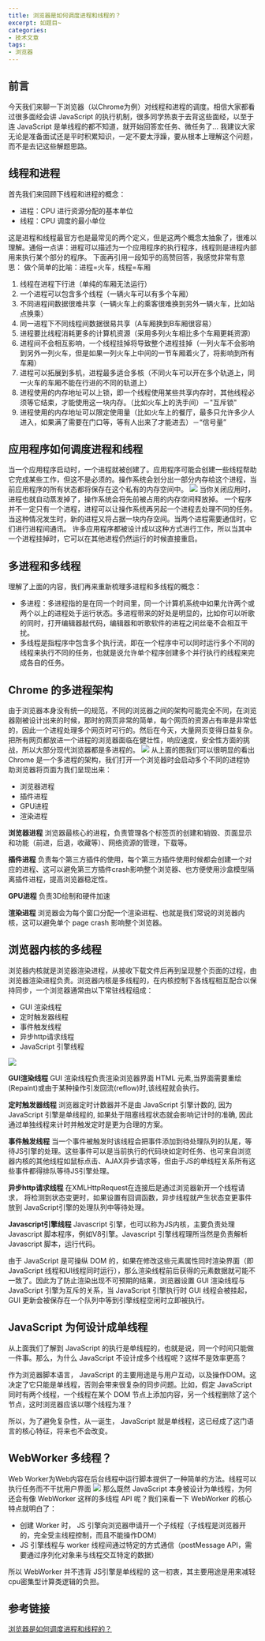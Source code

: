 ```yaml
---
title: 浏览器是如何调度进程和线程的？
excerpt: 如题目~
categories:
- 技术文章
tags:
- 浏览器
---
```


## 前言
今天我们来聊一下浏览器（以Chrome为例）对线程和进程的调度。相信大家都看过很多面经会讲 JavaScript 的执行机制，很多同学热衷于去背这些面经，以至于连 JavaScript 是单线程的都不知道，就开始回答宏任务、微任务了... 我建议大家无论是准备面试还是平时积累知识，一定不要太浮躁，要从根本上理解这个问题，而不是去记这些解题思路。

## 线程和进程
首先我们来回顾下线程和进程的概念：
- 进程：CPU 进行资源分配的基本单位
- 线程：CPU 调度的最小单位

这是进程和线程最官方也是最常见的两个定义，但是这两个概念太抽象了，很难以理解。通俗一点讲：进程可以描述为一个应用程序的执行程序，线程则是进程内部用来执行某个部分的程序。
下面再引用一段知乎的高赞回答，我感觉非常有意思：
做个简单的比喻：进程=火车，线程=车厢
1. 线程在进程下行进（单纯的车厢无法运行）
2. 一个进程可以包含多个线程（一辆火车可以有多个车厢）
3. 不同进程间数据很难共享（一辆火车上的乘客很难换到另外一辆火车，比如站点换乘）
4. 同一进程下不同线程间数据很易共享（A车厢换到B车厢很容易）
5. 进程要比线程消耗更多的计算机资源（采用多列火车相比多个车厢更耗资源）
6. 进程间不会相互影响，一个线程挂掉将导致整个进程挂掉（一列火车不会影响到另外一列火车，但是如果一列火车上中间的一节车厢着火了，将影响到所有车厢）
7. 进程可以拓展到多机，进程最多适合多核（不同火车可以开在多个轨道上，同一火车的车厢不能在行进的不同的轨道上）
8. 进程使用的内存地址可以上锁，即一个线程使用某些共享内存时，其他线程必须等它结束，才能使用这一块内存。（比如火车上的洗手间）－"互斥锁"
9. 进程使用的内存地址可以限定使用量（比如火车上的餐厅，最多只允许多少人进入，如果满了需要在门口等，等有人出来了才能进去）－“信号量”

## 应用程序如何调度进程和线程
当一个应用程序启动时，一个进程就被创建了。应用程序可能会创建一些线程帮助它完成某些工作，但这不是必须的。操作系统会划分出一部分内存给这个进程，当前应用程序的所有状态都将保存在这个私有的内存空间中。
![](https://api2.mubu.com/v3/document_image/73eac55a-730c-4a31-9631-6d5d83e9dbc1-3807603.jpg)
当你关闭应用时，进程也就自动蒸发掉了，操作系统会将先前被占用的内存空间释放掉。
一个程序并不一定只有一个进程，进程可以让操作系统再另起一个进程去处理不同的任务。当这种情况发生时，新的进程又将占据一块内存空间。当两个进程需要通信时，它们进行进程间通讯。
许多应用程序都被设计成以这种方式进行工作，所以当其中一个进程挂掉时，它可以在其他进程仍然运行的时候直接重启。

## 多进程和多线程
理解了上面的内容，我们再来重新梳理多进程和多线程的概念：
- 多进程：多进程指的是在同一个时间里，同一个计算机系统中如果允许两个或两个以上的进程处于运行状态。多进程带来的好处是明显的，比如你可以听歌的同时，打开编辑器敲代码，编辑器和听歌软件的进程之间丝毫不会相互干扰。
- 多线程是指程序中包含多个执行流，即在一个程序中可以同时运行多个不同的线程来执行不同的任务，也就是说允许单个程序创建多个并行执行的线程来完成各自的任务。

## Chrome 的多进程架构
由于浏览器本身没有统一的规范，不同的浏览器之间的架构可能完全不同，在浏览器刚被设计出来的时候，那时的网页非常的简单，每个网页的资源占有率是非常低的，因此一个进程处理多个网页时可行的。然后在今天，大量网页变得日益复杂。把所有网页都放进一个进程的浏览器面临在健壮性，响应速度，安全性方面的挑战，所以大部分现代浏览器都是多进程的。
![](https://api2.mubu.com/v3/document_image/6be1db8d-c6be-44ea-83c0-4779d816f816-3807603.jpg)
从上面的图我们可以很明显的看出 Chrome 是一个多进程的架构，我们打开一个浏览器时会启动多个不同的进程协助浏览器将页面为我们呈现出来：
- 浏览器进程
- 插件进程
- GPU进程
- 渲染进程

**浏览器进程**
浏览器最核心的进程，负责管理各个标签页的创建和销毁、页面显示和功能（前进，后退，收藏等）、网络资源的管理，下载等。

**插件进程**
负责每个第三方插件的使用，每个第三方插件使用时候都会创建一个对应的进程、这可以避免第三方插件crash影响整个浏览器、也方便使用沙盒模型隔离插件进程，提高浏览器稳定性。

**GPU进程**
负责3D绘制和硬件加速

**渲染进程**
浏览器会为每个窗口分配一个渲染进程、也就是我们常说的浏览器内核，这可以避免单个 page crash 影响整个浏览器。

## 浏览器内核的多线程
浏览器内核就是浏览器渲染进程，从接收下载文件后再到呈现整个页面的过程，由浏览器渲染进程负责。浏览器内核是多线程的，在内核控制下各线程相互配合以保持同步，一个浏览器通常由以下常驻线程组成：
- GUI 渲染线程
- 定时触发器线程
- 事件触发线程
- 异步http请求线程
- JavaScript 引擎线程

![](https://api2.mubu.com/v3/document_image/9601a220-8096-4c81-bb56-dafc8e1e6f8f-3807603.jpg)

**GUI渲染线程**
GUI 渲染线程负责渲染浏览器界面 HTML 元素,当界面需要重绘(Repaint)或由于某种操作引发回流(reflow)时,该线程就会执行。

**定时触发器线程**
浏览器定时计数器并不是由 JavaScript 引擎计数的, 因为 JavaScript 引擎是单线程的, 如果处于阻塞线程状态就会影响记计时的准确, 因此通过单独线程来计时并触发定时是更为合理的方案。

**事件触发线程**
当一个事件被触发时该线程会把事件添加到待处理队列的队尾，等待JS引擎的处理。这些事件可以是当前执行的代码块如定时任务、也可来自浏览器内核的其他线程如鼠标点击、AJAX异步请求等，但由于JS的单线程关系所有这些事件都得排队等待JS引擎处理。

**异步http请求线程**
在XMLHttpRequest在连接后是通过浏览器新开一个线程请求， 将检测到状态变更时，如果设置有回调函数，异步线程就产生状态变更事件放到 JavaScript引擎的处理队列中等待处理。

**Javascript引擎线程**
Javascript 引擎，也可以称为JS内核，主要负责处理 Javascript 脚本程序，例如V8引擎。Javascript 引擎线程理所当然是负责解析 Javascript 脚本，运行代码。

由于 JavaScript 是可操纵 DOM 的，如果在修改这些元素属性同时渲染界面（即 JavaScript 线程和UI线程同时运行），那么渲染线程前后获得的元素数据就可能不一致了。因此为了防止渲染出现不可预期的结果，浏览器设置 GUI 渲染线程与 JavaScript 引擎为互斥的关系，当 JavaScript 引擎执行时 GUI 线程会被挂起， GUI 更新会被保存在一个队列中等到引擎线程空闲时立即被执行。

## JavaScript 为何设计成单线程
从上面我们了解到 JavaScript 的执行是单线程的，也就是说，同一个时间只能做一件事。那么，为什么 JavaScript 不设计成多个线程呢？这样不是效率更高？

作为浏览器脚本语言， JavaScript 的主要用途是与用户互动，以及操作DOM。这决定了它只能是单线程，否则会带来很复杂的同步问题。比如，假定 JavaScript 同时有两个线程，一个线程在某个 DOM 节点上添加内容，另一个线程删除了这个节点，这时浏览器应该以哪个线程为准？

所以，为了避免复杂性，从一诞生， JavaScript 就是单线程，这已经成了这门语言的核心特征，将来也不会改变。

## WebWorker 多线程？
Web Worker为Web内容在后台线程中运行脚本提供了一种简单的方法。线程可以执行任务而不干扰用户界面
![](https://api2.mubu.com/v3/document_image/002dbc47-8af2-47bf-82f7-91b8cbf024ef-3807603.jpg)
那么既然 JavaScript 本身被设计为单线程，为何还会有像 WebWorker 这样的多线程 API 呢？我们来看一下 WebWorker 的核心特点就明白了：
- 创建 Worker 时， JS 引擎向浏览器申请开一个子线程（子线程是浏览器开的，完全受主线程控制，而且不能操作DOM）
- JS 引擎线程与 worker 线程间通过特定的方式通信（postMessage API，需要通过序列化对象来与线程交互特定的数据）

所以 WebWorker 并不违背 JS引擎是单线程的 这一初衷，其主要用途是用来减轻cpu密集型计算类逻辑的负担。

## 参考链接
[浏览器是如何调度进程和线程的？](https://mp.weixin.qq.com/s/9-57NHY1Lh3p_hhmmlXv6w)